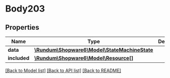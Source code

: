 # Body203

## Properties
Name | Type | Description | Notes
------------ | ------------- | ------------- | -------------
**data** | [**\Rundum\Shopware6\Model\StateMachineState**](StateMachineState.md) |  | [optional] 
**included** | [**\Rundum\Shopware6\Model\Resource[]**](Resource.md) |  | [optional] 

[[Back to Model list]](../../README.md#documentation-for-models) [[Back to API list]](../../README.md#documentation-for-api-endpoints) [[Back to README]](../../README.md)

